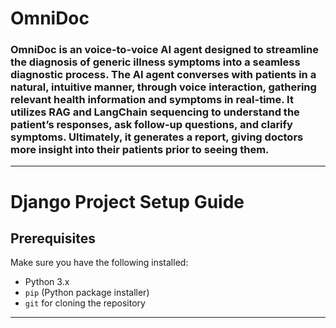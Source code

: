 # OmniDoc

### OmniDoc is an voice-to-voice AI agent designed to streamline the diagnosis of generic illness symptoms into a seamless diagnostic process. The AI agent converses with patients in a natural, intuitive manner, through voice interaction, gathering relevant health information and symptoms in real-time. It utilizes RAG and LangChain sequencing to understand the patient’s responses, ask follow-up questions, and clarify symptoms. Ultimately, it generates a report, giving doctors more insight into their patients prior to seeing them.
---

# Django Project Setup Guide

## Prerequisites

Make sure you have the following installed:

- Python 3.x
- `pip` (Python package installer)
- `git` for cloning the repository

---

